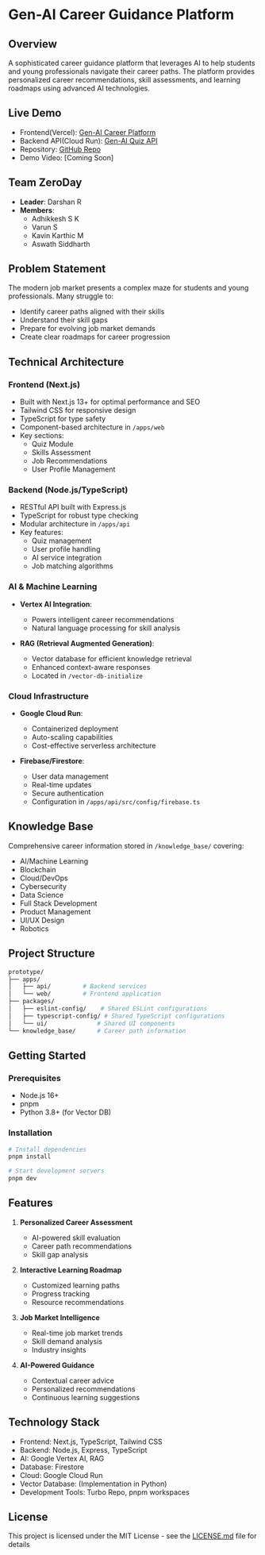 # Gen-AI Career Guidance Platform

## Overview
A sophisticated career guidance platform that leverages AI to help students and young professionals navigate their career paths. The platform provides personalized career recommendations, skill assessments, and learning roadmaps using advanced AI technologies.

## Live Demo
- Frontend(Vercel): [Gen-AI Career Platform](https://gen-ai-two-ochre.vercel.app/)
- Backend API(Cloud Run): [Gen-AI Quiz API](https://genai-quiz-api-222073691466.us-central1.run.app/health)
- Repository: [GitHub Repo](https://github.com/Adhikkesh/GEN-AI)
- Demo Video: [Coming Soon]

## Team ZeroDay
- **Leader**: Darshan R
- **Members**:
  - Adhikkesh S K
  - Varun S
  - Kavin Karthic M
  - Aswath Siddharth

## Problem Statement
The modern job market presents a complex maze for students and young professionals. Many struggle to:
- Identify career paths aligned with their skills
- Understand their skill gaps
- Prepare for evolving job market demands
- Create clear roadmaps for career progression

## Technical Architecture

### Frontend (Next.js)
- Built with Next.js 13+ for optimal performance and SEO
- Tailwind CSS for responsive design
- TypeScript for type safety
- Component-based architecture in `/apps/web`
- Key sections:
  - Quiz Module
  - Skills Assessment
  - Job Recommendations
  - User Profile Management

### Backend (Node.js/TypeScript)
- RESTful API built with Express.js
- TypeScript for robust type checking
- Modular architecture in `/apps/api`
- Key features:
  - Quiz management
  - User profile handling
  - AI service integration
  - Job matching algorithms

### AI & Machine Learning
- **Vertex AI Integration**: 
  - Powers intelligent career recommendations
  - Natural language processing for skill analysis
  
- **RAG (Retrieval Augmented Generation)**:
  - Vector database for efficient knowledge retrieval
  - Enhanced context-aware responses
  - Located in `/vector-db-initialize`

### Cloud Infrastructure
- **Google Cloud Run**:
  - Containerized deployment
  - Auto-scaling capabilities
  - Cost-effective serverless architecture

- **Firebase/Firestore**:
  - User data management
  - Real-time updates
  - Secure authentication
  - Configuration in `/apps/api/src/config/firebase.ts`

## Knowledge Base
Comprehensive career information stored in `/knowledge_base/` covering:
- AI/Machine Learning
- Blockchain
- Cloud/DevOps
- Cybersecurity
- Data Science
- Full Stack Development
- Product Management
- UI/UX Design
- Robotics

## Project Structure
```bash
prototype/
├── apps/
│   ├── api/         # Backend services
│   └── web/         # Frontend application
├── packages/
│   ├── eslint-config/    # Shared ESLint configurations
│   ├── typescript-config/ # Shared TypeScript configurations
│   └── ui/              # Shared UI components
└── knowledge_base/      # Career path information
```

## Getting Started

### Prerequisites
- Node.js 16+
- pnpm
- Python 3.8+ (for Vector DB)

### Installation
```bash
# Install dependencies
pnpm install

# Start development servers
pnpm dev
```

## Features
1. **Personalized Career Assessment**
   - AI-powered skill evaluation
   - Career path recommendations
   - Skill gap analysis

2. **Interactive Learning Roadmap**
   - Customized learning paths
   - Progress tracking
   - Resource recommendations

3. **Job Market Intelligence**
   - Real-time job market trends
   - Skill demand analysis
   - Industry insights

4. **AI-Powered Guidance**
   - Contextual career advice
   - Personalized recommendations
   - Continuous learning suggestions

## Technology Stack
- Frontend: Next.js, TypeScript, Tailwind CSS
- Backend: Node.js, Express, TypeScript
- AI: Google Vertex AI, RAG
- Database: Firestore
- Cloud: Google Cloud Run
- Vector Database: (Implementation in Python)
- Development Tools: Turbo Repo, pnpm workspaces

## License
This project is licensed under the MIT License - see the [LICENSE.md](LICENSE.md) file for details
